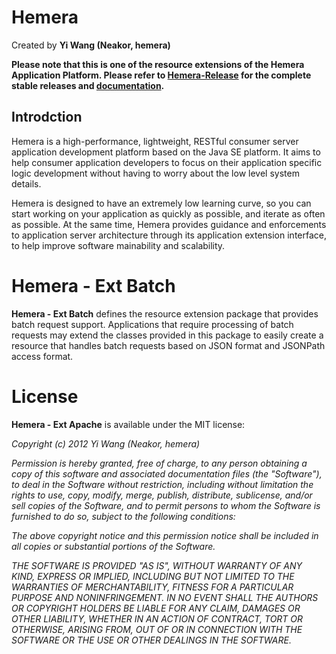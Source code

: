 # Hemera
Created by **Yi Wang (Neakor, hemera)**

**Please note that this is one of the resource extensions of the Hemera
Application Platform. Please refer to [Hemera-Release](https://github.com/hemera/Hemera-Release)
for the complete stable releases and [documentation](https://github.com/hemera/Hemera-Release/wiki).**

## Introdction

Hemera is a high-performance, lightweight, RESTful consumer server application
development platform based on the Java SE platform. It aims to help consumer
application developers to focus on their application specific logic development
without having to worry about the low level system details.

Hemera is designed to have an extremely low learning curve, so you can start working
on your application as quickly as possible, and iterate as often as possible. At the
same time, Hemera provides guidance and enforcements to application server
architecture through its application extension interface, to help improve software
mainability and scalability.

# Hemera - Ext Batch

**Hemera - Ext Batch** defines the resource extension package that provides
batch request support. Applications that require processing of batch requests
may extend the classes provided in this package to easily create a resource
that handles batch requests based on JSON format and JSONPath access format.

# License

**Hemera - Ext Apache** is available under the MIT license:

*Copyright (c) 2012 Yi Wang (Neakor, hemera)*

*Permission is hereby granted, free of charge, to any person obtaining a copy*
*of this software and associated documentation files (the "Software"), to deal*
*in the Software without restriction, including without limitation the rights*
*to use, copy, modify, merge, publish, distribute, sublicense, and/or sell*
*copies of the Software, and to permit persons to whom the Software is*
*furnished to do so, subject to the following conditions:*

*The above copyright notice and this permission notice shall be included in*
*all copies or substantial portions of the Software.*

*THE SOFTWARE IS PROVIDED "AS IS", WITHOUT WARRANTY OF ANY KIND, EXPRESS OR*
*IMPLIED, INCLUDING BUT NOT LIMITED TO THE WARRANTIES OF MERCHANTABILITY,*
*FITNESS FOR A PARTICULAR PURPOSE AND NONINFRINGEMENT. IN NO EVENT SHALL THE*
*AUTHORS OR COPYRIGHT HOLDERS BE LIABLE FOR ANY CLAIM, DAMAGES OR OTHER*
*LIABILITY, WHETHER IN AN ACTION OF CONTRACT, TORT OR OTHERWISE, ARISING FROM,*
*OUT OF OR IN CONNECTION WITH THE SOFTWARE OR THE USE OR OTHER DEALINGS IN*
*THE SOFTWARE.*